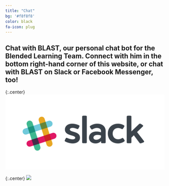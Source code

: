 ```yaml
---
title: "Chat"
bg: '#f8f8f8'
color: black
fa-icon: plug
---
```


## Chat with BLAST, our personal chat bot for the Blended Learning Team. Connect with him in the bottom right-hand corner of this website, or chat with BLAST on Slack or Facebook Messenger, too!

{:.center}
<a href="https://rfitzpatrick.typeform.com/to/UAZuA6">
   <img src="https://raw.githubusercontent.com/rfitz9/gafecon/gh-pages/img/slack_rgb.png">
</a>

{:.center}
<a href="https://m.me/helloblastbot">
   <img src="https://lh6.googleusercontent.com/proxy/8vYhS_3I5Sj0aD9lmH2dLYhI2G84U9AINItNetcQg1lZ5wkZdhKwllYWmELCbC10pOQ7uTOw2_da2avKqJKFQtPtIHZRBgak-TMmMl6Z6axcbn4oKgcoZrWztJlCfJo93-4=s0-d">
</a>
